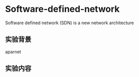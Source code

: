 # Software-defined-network
Software defined network (SDN) is a new network architecture

## 实验背景

aparnet
## 实验内容
